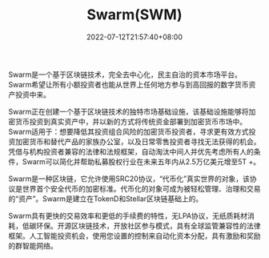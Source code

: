 ﻿---
weight: 
title: "Swarm(SWM)"
description: "Swarm是一个基于区块链技术，完全去中心化，民主自治的资本市场平台"
date: 2022-07-12T21:57:40+08:00
lastmod: 2022-07-12T16:45:40+08:00
draft: false
authors: ["浮尘"]
featuredImage: "swarmswm.webp"
link: "https://swarmnetwork.org/"
tags: ["数字代币","Swarm(SWM)"]
categories: ["navigation"]
navigation: ["数字代币"]
lightgallery: true
toc: true
pinned: false
recommend: false
recommend1: false
---
Swarm是一个基于区块链技术，完全去中心化，民主自治的资本市场平台。Swarm希望让所有小额投资者也能从世界上任何地方参与到高回报的数字货币资产投资中来。

Swarm正在创建一个基于区块链技术的独特市场基础设施，该基础设施能够将加密货币投资到真实资产中，并以新的方式将传统资金部署到加密货币市场中。 Swarm适用于：想要降低其投资组合风险的加密货币投资者，寻求更有效方式投资加密货币和替代产品的家族办公室，以及日常零售投资者寻找无法获得的机会。凭借与机构投资者兼容的法律和法规框架，自动淘汰中间人并优先考虑所有人的条件，Swarm可以简化并帮助私募股权行业在未来五年内从2.5万亿美元增至5T +。

Swarm是一种区块链，它允许使用SRC20协议，“代币化”真实世界的对象，该协议是世界首个安全代币的加密标准。代币化的对象可成为被轻松管理、治理和交易的“资产”。Swarm是建立在TokenD和Stellar区块链基础上的。

Swarm具有更快的交易效率和更低的手续费的特性，无LPA协议，无纸质耗材消耗，低碳环保。开源区块链技术，开放社区参与模式，具有全球监管兼容性的法律框架。人工智能投资机会，使用您设置的控制来自动化资本分配，具有激励和奖励的群智能网络。

